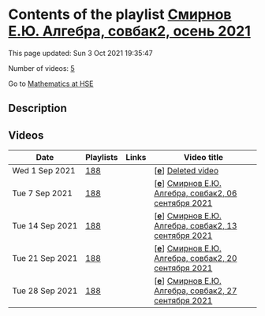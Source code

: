 # Contents of the playlist [Смирнов Е.Ю. Алгебра, совбак2, осень 2021](https://www.youtube.com/playlist?list=PLq3E5oubNNoA3bdvFD38iT9hDLM22cmY1)

This page updated: Sun 3 Oct 2021 19:35:47

Number of videos: [5](#videos)

Go to [Mathematics at HSE](../README.md)

## Description



## Videos

|Date|Playlists|Links|Video title|
|---|---|---|---|
| Wed&nbsp;1&nbsp;Sep&nbsp;2021 | [188](../playlists/188 "Смирнов Е.Ю. Алгебра, совбак2, осень 2021") |  | [[**e**](https://studio.youtube.com/video/sUYPXOPwXDw/edit "Edit")] [Deleted video](https://www.youtube.com/watch?v=sUYPXOPwXDw&list=PLq3E5oubNNoA3bdvFD38iT9hDLM22cmY1 "This video is unavailable.") |
| Tue&nbsp;7&nbsp;Sep&nbsp;2021 | [188](../playlists/188 "Смирнов Е.Ю. Алгебра, совбак2, осень 2021") |  | [[**e**](https://studio.youtube.com/video/68_YBSV0O2M/edit "Edit")] [Смирнов Е.Ю. Алгебра, совбак2, 06 сентября 2021](https://www.youtube.com/watch?v=68_YBSV0O2M&list=PLq3E5oubNNoA3bdvFD38iT9hDLM22cmY1) |
| Tue&nbsp;14&nbsp;Sep&nbsp;2021 | [188](../playlists/188 "Смирнов Е.Ю. Алгебра, совбак2, осень 2021") |  | [[**e**](https://studio.youtube.com/video/52ZPFhzfYrg/edit "Edit")] [Смирнов Е.Ю. Алгебра, совбак2, 13 сентября 2021](https://www.youtube.com/watch?v=52ZPFhzfYrg&list=PLq3E5oubNNoA3bdvFD38iT9hDLM22cmY1) |
| Tue&nbsp;21&nbsp;Sep&nbsp;2021 | [188](../playlists/188 "Смирнов Е.Ю. Алгебра, совбак2, осень 2021") |  | [[**e**](https://studio.youtube.com/video/0R8XT0qhNMc/edit "Edit")] [Смирнов Е.Ю. Алгебра, совбак2, 20 сентября 2021](https://www.youtube.com/watch?v=0R8XT0qhNMc&list=PLq3E5oubNNoA3bdvFD38iT9hDLM22cmY1) |
| Tue&nbsp;28&nbsp;Sep&nbsp;2021 | [188](../playlists/188 "Смирнов Е.Ю. Алгебра, совбак2, осень 2021") |  | [[**e**](https://studio.youtube.com/video/wfRiDYwjS0M/edit "Edit")] [Смирнов Е.Ю. Алгебра, совбак2, 27 сентября 2021](https://www.youtube.com/watch?v=wfRiDYwjS0M&list=PLq3E5oubNNoA3bdvFD38iT9hDLM22cmY1) |
